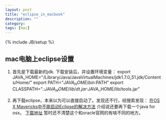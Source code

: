 ```yaml
---
layout: post
title: "eclipse_in_macbook"
description: ""
category: 
tags: [mac]
---
```

{% include JB/setup %}

## mac电脑上eclipse设置

1. 首先是下载最新的jdk. 下载安装后，并设置环境变量：
export JAVA_HOME="/Library/Java/JavaVirtualMachines/jdk1.7.0_51.jdk/Contents/Home/"
export PATH="$JAVA_HOME/bin:$PATH"
export CLASSPATH=".:$JAVA_HOME/lib/dt.jar:$JAVA_HOME/lib/tools.jar"

2. 再下载eclipse，本来以为可以直接启动了。发现还不行，经搜索发现：
[在OS X Mavericks中不能启动Eclipse的解决方法](http://blog.csdn.net/qysh123/article/details/16930143) 介绍说还要再下载一个java for osx。
[下载地址](http://support.apple.com/kb/DL1572?viewlocale=en_US&locale=en_US)
暂时还不清楚这个和oracle官网的有啥不同的地方。